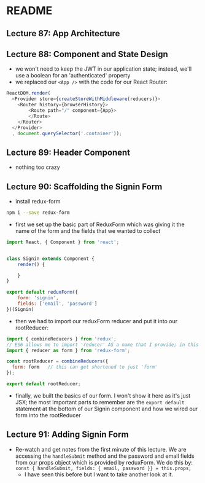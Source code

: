 # README

## Lecture 87: App Architecture

## Lecture 88: Component and State Design
- we won't need to keep the JWT in our application state; instead, we'll use a boolean
for an 'authenticated' property
- we replaced our `<App />` with the code for our React Router:
```js
ReactDOM.render(
  <Provider store={createStoreWithMiddleware(reducers)}>
  	<Router history={browserHistory}>
    	<Route path="/" component={App}>
    	</Route>
    </Router>
  </Provider>
  , document.querySelector('.container'));
```

## Lecture 89: Header Component
- nothing too crazy

## Lecture 90: Scaffolding the Signin Form
- install redux-form
```sh
npm i --save redux-form
```
- first we set up the basic part of ReduxForm which was giving it the name of the form and the
fields that we wanted to collect
```js
import React, { Component } from 'react';


class Signin extends Component {
	render() {

	}
}

export default reduxForm({
	form: 'signin',
	fields: ['email', 'password']
})(Signin)
```
- then we had to import our reduxForm reducer and put it into our rootReducer:
```js
import { combineReducers } from 'redux';
// ES6 allows me to import 'reducer' AS a name that I provide; in this case, 'form'
import { reducer as form } from 'redux-form';

const rootReducer = combineReducers({
  form: form   // this can get shortened to just 'form'
});

export default rootReducer;
```
- finally, we built the basics of our form.  I won't show it here as it's just JSX; the most
important parts to remember are the `export default` statement at the bottom of our Signin
component and how we wired our form into the rootReducer

## Lecture 91: Adding Signin Form
- Re-watch and get notes from the first minute of this lecture.  We are accessing the `handleSubmit`
method and the password and email fields from our props object which is provided by reduxForm. We
do this by: `const { handleSubmit, fields: { email, password }} = this.props;`
  - I have seen this before but I want to take another look at it.











